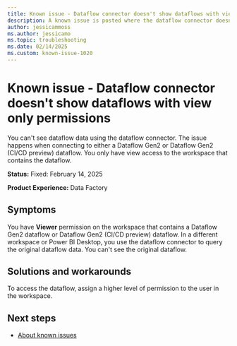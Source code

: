 ```yaml
---
title: Known issue - Dataflow connector doesn't show dataflows with view only permissions
description: A known issue is posted where the dataflow connector doesn't show dataflows with view only permissions.
author: jessicammoss
ms.author: jessicamo
ms.topic: troubleshooting  
ms.date: 02/14/2025
ms.custom: known-issue-1020
---
```


# Known issue - Dataflow connector doesn't show dataflows with view only permissions

You can't see dataflow data using the dataflow connector. The issue happens when connecting to either a Dataflow Gen2 or Dataflow Gen2 (CI/CD preview) dataflow. You only have view access to the workspace that contains the dataflow.

**Status:** Fixed: February 14, 2025

**Product Experience:** Data Factory

## Symptoms

You have **Viewer** permission on the workspace that contains a Dataflow Gen2 dataflow or Dataflow Gen2 (CI/CD preview) dataflow. In a different workspace or Power BI Desktop, you use the dataflow connector to query the original dataflow data. You can't see the original dataflow.

## Solutions and workarounds

To access the dataflow, assign a higher level of permission to the user in the workspace.

## Next steps

- [About known issues](https://support.fabric.microsoft.com/known-issues)
